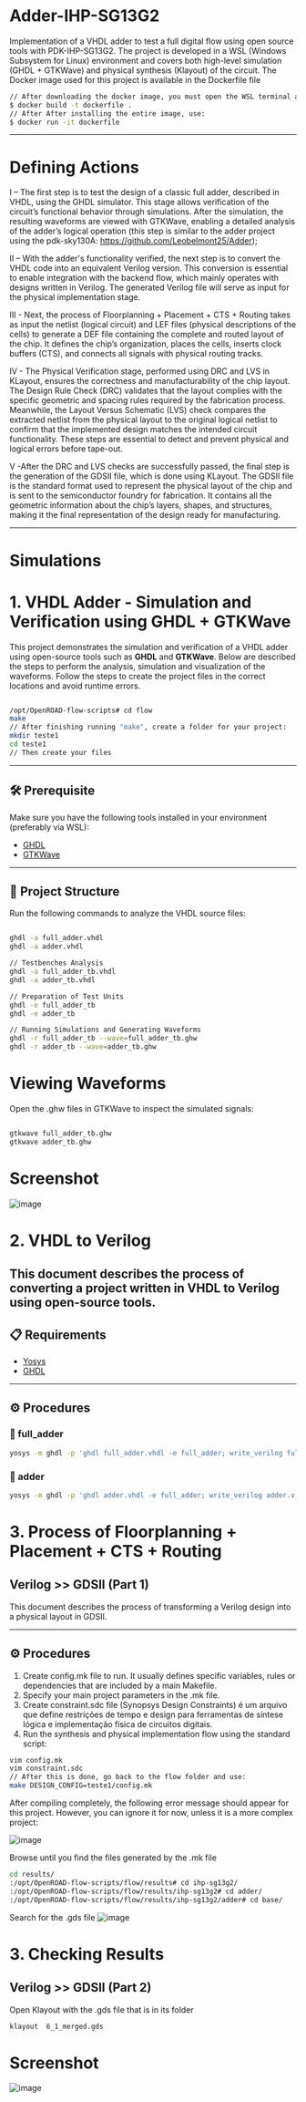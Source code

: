 # Adder-IHP-SG13G2
Implementation of a VHDL adder to test a full digital flow using open source tools with PDK-IHP-SG13G2. The project is developed in a WSL (Windows Subsystem for Linux) environment and covers both high-level simulation (GHDL + GTKWave) and physical synthesis (Klayout) of the circuit.
The Docker image used for this project is available in the Dockerfile file
```bash
// After downloading the docker image, you must open the WSL terminal and run the following command:
$ docker build -t dockerfile .
// After After installing the entire image, use:
$ docker run -it dockerfile
````
------

# Defining Actions
I – The first step is to test the design of a classic full adder, described in VHDL, using the GHDL simulator. This stage allows verification of the circuit’s functional behavior through simulations. After the simulation, the resulting waveforms are viewed with GTKWave, enabling a detailed analysis of the adder’s logical operation (this step is similar to the adder project using the pdk-sky130A: https://github.com/Leobelmont25/Adder);

II – With the adder's functionality verified, the next step is to convert the VHDL code into an equivalent Verilog version. This conversion is essential to enable integration with the backend flow, which mainly operates with designs written in Verilog. The generated Verilog file will serve as input for the physical implementation stage.

III - Next, the process of Floorplanning + Placement + CTS + Routing takes as input the netlist (logical circuit) and LEF files (physical descriptions of the cells) to generate a DEF file containing the complete and routed layout of the chip. It defines the chip’s organization, places the cells, inserts clock buffers (CTS), and connects all signals with physical routing tracks.

IV - The Physical Verification stage, performed using DRC and LVS in KLayout, ensures the correctness and manufacturability of the chip layout. The Design Rule Check (DRC) validates that the layout complies with the specific geometric and spacing rules required by the fabrication process. Meanwhile, the Layout Versus Schematic (LVS) check compares the extracted netlist from the physical layout to the original logical netlist to confirm that the implemented design matches the intended circuit functionality. These steps are essential to detect and prevent physical and logical errors before tape-out.

V -After the DRC and LVS checks are successfully passed, the final step is the generation of the GDSII file, which is done using KLayout. The GDSII file is the standard format used to represent the physical layout of the chip and is sent to the semiconductor foundry for fabrication. It contains all the geometric information about the chip’s layers, shapes, and structures, making it the final representation of the design ready for manufacturing.

--------
# Simulations

# 1. VHDL Adder - Simulation and Verification using GHDL + GTKWave

This project demonstrates the simulation and verification of a VHDL adder using open-source tools such as **GHDL** and **GTKWave**. Below are described the steps to perform the analysis, simulation and visualization of the waveforms.
Follow the steps to create the project files in the correct locations and avoid runtime errors.
```bash

/opt/OpenROAD-flow-scripts# cd flow
make
// After finishing running "make", create a folder for your project:
mkdir teste1
cd teste1
// Then create your files
````
---

## 🛠️ Prerequisite

Make sure you have the following tools installed in your environment (preferably via WSL):

- [GHDL](https://ghdl.readthedocs.io)
- [GTKWave](http://gtkwave.sourceforge.net)

---
## 📁 Project Structure

Run the following commands to analyze the VHDL source files:

```bash

ghdl -a full_adder.vhdl
ghdl -a adder.vhdl

// Testbenches Analysis
ghdl -a full_adder_tb.vhdl
ghdl -a adder_tb.vhdl

// Preparation of Test Units
ghdl -e full_adder_tb
ghdl -e adder_tb

// Running Simulations and Generating Waveforms
ghdl -r full_adder_tb --wave=full_adder_tb.ghw
ghdl -r adder_tb --wave=adder_tb.ghw

```
# Viewing Waveforms

Open the .ghw files in GTKWave to inspect the simulated signals:
```bash

gtkwave full_adder_tb.ghw
gtkwave adder_tb.ghw
````
# Screenshot
![image](https://github.com/user-attachments/assets/c603ad7f-40b7-4a49-9706-3b7941d591e9)

# 2. VHDL to Verilog

This document describes the process of converting a project written in VHDL to Verilog using open-source tools.
---

## 📋 Requirements

- [Yosys](https://yosyshq.net/yosys/)
- [GHDL](https://ghdl.github.io/ghdl/)

---

## ⚙️ Procedures

### 🔹 full_adder

```bash
yosys -m ghdl -p 'ghdl full_adder.vhdl -e full_adder; write_verilog full_adder.v'
````
### 🔹 adder

```bash
yosys -m ghdl -p 'ghdl adder.vhdl -e full_adder; write_verilog adder.v'
````
# 3. Process of Floorplanning + Placement + CTS + Routing 
## Verilog >> GDSII (Part 1)

This document describes the process of transforming a Verilog design into a physical layout in GDSII.

---

## ⚙️ Procedures

1. Create config.mk file to run. It usually defines specific variables, rules or dependencies that are included by a main Makefile.
2. Specify your main project parameters in the .mk file.
3. Create constraint.sdc file (Synopsys Design Constraints) é um arquivo que define restrições de tempo e design para ferramentas de síntese lógica e implementação física de circuitos digitais.
4. Run the synthesis and physical implementation flow using the standard script:

```bash
vim config.mk
vim constraint.sdc
// After this is done, go back to the flow folder and use:
make DESIGN_CONFIG=teste1/config.mk
````
After compiling completely, the following error message should appear for this project. However, you can ignore it for now, unless it is a more complex project:

![image](https://github.com/user-attachments/assets/38137a91-99a6-453f-877b-f93b12d6d75b)

Browse until you find the files generated by the .mk file
```bash
cd results/
:/opt/OpenROAD-flow-scripts/flow/results# cd ihp-sg13g2/
:/opt/OpenROAD-flow-scripts/flow/results/ihp-sg13g2# cd adder/
:/opt/OpenROAD-flow-scripts/flow/results/ihp-sg13g2/adder# cd base/
````
Search for the .gds file
![image](https://github.com/user-attachments/assets/3060c879-ec5f-4e85-bc18-c83ff0848c18)

# 3. Checking Results 
## Verilog >> GDSII (Part 2)

Open Klayout with the .gds file that is in its folder
```bash
klayout  6_1_merged.gds
````

# Screenshot
![image](https://github.com/user-attachments/assets/f29f32bd-7093-4342-b5c8-07db25bf19f5)
